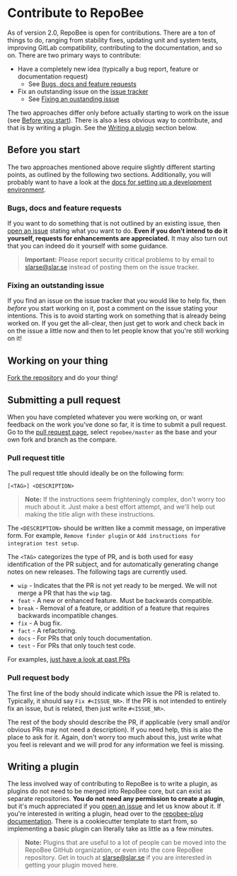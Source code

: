 # Contribute to RepoBee
As of version 2.0, RepoBee is open for contributions. There are a ton of things
to do, ranging from stability fixes, updating unit and system tests, improving
GitLab compatibility, contributing to the documentation, and so on. There are
two primary ways to contribute:

* Have a completely new idea (typically a bug report, feature or documentation
  request)
    - See [Bugs, docs and feature requests](#bugs-docs-and-feature-requests)
* Fix an outstanding issue on the [issue tracker](https://github.com/repobee/repobee/issues)
    - See [Fixing an oustanding issue](#fixing-an-outstanding-issue)

The two approaches differ only before actually starting to work on the issue
(see [Before you start](#before-you-start)). There is also a less obvious way
to contribute, and that is by writing a plugin. See the [Writing a
plugin](#writing-a-plugin) section below.

## Before you start
The two approaches mentioned above require slightly different starting points,
as outlined by the following two sections. Additionally, you will probably want
to have a look at the
[docs for setting up a development environment](https://repobee.readthedocs.io/en/stable/contributing.html).

### Bugs, docs and feature requests
If you want to do something that is not outlined by an existing issue, then
[open an issue](https://github.com/repobee/repobee/issues/new) stating what you
want to do. **Even if you don't intend to do it yourself, requests for
enhancements are appreciated.** It may also turn out that you can indeed do it
yourself with some guidance.

> **Important:** Please report security critical problems to by email to
> slarse@slar.se instead of posting them on the issue tracker.

### Fixing an outstanding issue
If you find an issue on the issue tracker that you would like to help fix, then
_before_ you start working on it, post a comment on the issue stating your
intentions. This is to avoid starting work on something that is already being
worked on. If you get the all-clear, then just get to work and check back in on
the issue a little now and then to let people know that you're still working on
it!

## Working on your thing
[Fork the repository](https://help.github.com/en/articles/fork-a-repo) and do
your thing!

## Submitting a pull request
When you have completed whatever you were working on, or want feedback on the
work you've done so far, it is time to submit a pull request. Go to the [pull
request page](https://github.com/repobee/repobee/pulls/compare), select
`repobee/master` as the base and your own fork and branch as the compare.

### Pull request title
The pull request title should ideally be on the following form:

```
[<TAG>] <DESCRIPTION>
```

> **Note:** If the instructions seem frighteningly complex, don't worry too
> much about it. Just make a best effort attempt, and we'll help out making the
> title align with these instructions.

The `<DESCRIPTION>` should be written like a commit message, on imperative
form. For example, `Remove finder plugin` or `Add instructions for integration
test setup`.

The `<TAG>` categorizes the type of PR, and is both used for easy
identification of the PR subject, and for automatically generating change notes
on new releases. The following tags are currently used.

* `wip` - Indicates that the PR is not yet ready to be merged. We will not merge
  a PR that has the `wip` tag.
* `feat` - A new or enhanced feature. Must be backwards compatible.
* `break` - Removal of a feature, or addition of a feature that requires
  backwards incompatible changes.
* `fix` - A bug fix.
* `fact` - A refactoring.
* `docs` - For PRs that only touch documentation.
* `test` - For PRs that only touch test code.

For examples, [just have a look at past
PRs](https://github.com/repobee/repobee/pulls?q=is%3Apr+is%3Aclosed)

### Pull request body
The first line of the body should indicate which issue the PR is related to.
Typically, it should say `Fix #<ISSUE_NR>`. If the PR is not intended to
entirely fix an issue, but is related, then just write `#<ISSUE_NR>`.

The rest of the body should describe the PR, if applicable (very small and/or
obvious PRs may not need a description). If you need help, this is also the
place to ask for it. Again, don't worry too much about this, just write what you
feel is relevant and we will prod for any information we feel is missing.

## Writing a plugin
The less involved way of contributing to RepoBee is to write a plugin, as
plugins do not need to be merged into RepoBee core, but can exist as separate
repositories. **You do not need any permission to create a plugin**, but it's
much appreciated if you [open an
issue](https://github.com/repobee/repobee/issues/new) and let us know about
it. If you're interested in writing a plugin, head over to the [repobee-plug
documentation](https://repobee-plug.readthedocs.io/en/latest/). There is a
cookiecutter template to start from, so implementing a basic plugin can
literally take as little as a few minutes.

> **Note:** Plugins that are useful to a lot of people can be moved into the
> RepoBee GitHub organization, or even into the core RepoBee repository. Get in
> touch at slarse@slar.se if you are interested in getting your plugin moved
> here.
